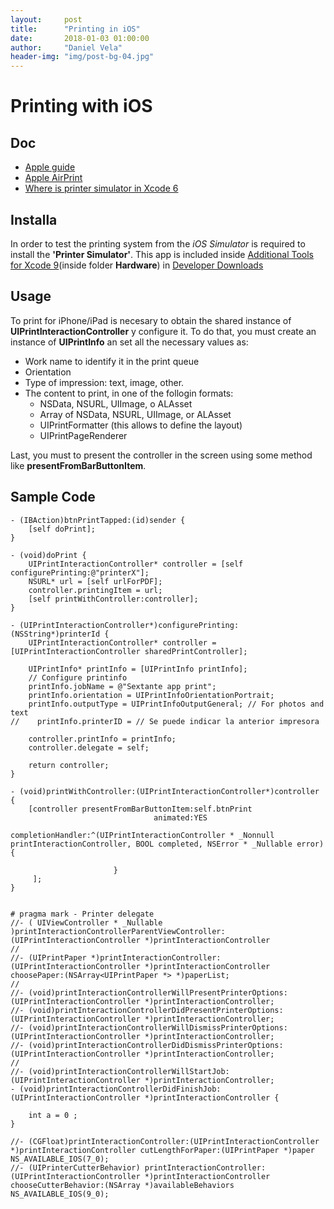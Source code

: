 ```yaml
---
layout:     post
title:      "Printing in iOS"
date:       2018-01-03 01:00:00
author:     "Daniel Vela"
header-img: "img/post-bg-04.jpg"
---
```



# Printing with iOS

## Doc 

- [Apple guide](https://developer.apple.com/library/content/documentation/2DDrawing/Conceptual/DrawingPrintingiOS/Printing/Printing.html)
- [Apple AirPrint](https://developer.apple.com/airprint/)
- [Where is printer simulator in Xcode 6](https://stackoverflow.com/questions/26030702/where-is-printer-simulator-in-xcode-6)

## Installa

In order to test the printing system from the *iOS Simulator* is required to install the **'Printer Simulator'**. This app is included inside [Additional Tools for Xcode 9](https://download.developer.apple.com/Developer_Tools/Additional_Tools_for_Xcode_9/Additional_Tools_for_Xcode_9.dmg)(inside folder **Hardware**) in [Developer Downloads](https://developer.apple.com/download/)

## Usage

To print for iPhone/iPad is necesary to obtain the shared instance of **UIPrintInteractionController** y configure it. 
To do that, you must create an instance of **UIPrintInfo** an set all the necessary values as:

- Work name to identify it in the print queue
- Orientation
- Type of impression: text, image, other.
- The content to print, in one of the follogin formats:
	- NSData, NSURL, UIImage, o ALAsset 
	- Array of NSData, NSURL, UIImage, or ALAsset 
	- UIPrintFormatter (this allows to define the layout)
	- UIPrintPageRenderer 
	

Last, you must to present the controller in the screen using some method like **presentFromBarButtonItem**.

## Sample Code


	- (IBAction)btnPrintTapped:(id)sender {
	    [self doPrint];
	}
	
	- (void)doPrint {
	    UIPrintInteractionController* controller = [self configurePrinting:@"printerX"];
	    NSURL* url = [self urlForPDF];
	    controller.printingItem = url;
	    [self printWithController:controller];
	}
	
	- (UIPrintInteractionController*)configurePrinting:(NSString*)printerId {
	    UIPrintInteractionController* controller = [UIPrintInteractionController sharedPrintController];
		
	    UIPrintInfo* printInfo = [UIPrintInfo printInfo];
	    // Configure printinfo
	    printInfo.jobName = @"Sextante app print";
	    printInfo.orientation = UIPrintInfoOrientationPortrait;
	    printInfo.outputType = UIPrintInfoOutputGeneral; // For photos and text
	//    printInfo.printerID = // Se puede indicar la anterior impresora
	
	    controller.printInfo = printInfo;
	    controller.delegate = self;
		
	    return controller;
	}
	
	- (void)printWithController:(UIPrintInteractionController*)controller {
	    [controller presentFromBarButtonItem:self.btnPrint
	                                animated:YES
	                       completionHandler:^(UIPrintInteractionController * _Nonnull printInteractionController, BOOL completed, NSError * _Nullable error) {
							   
	                       }
	     ];
	}
	
	
	# pragma mark - Printer delegate
	//- ( UIViewController * _Nullable )printInteractionControllerParentViewController:(UIPrintInteractionController *)printInteractionController
	//
	//- (UIPrintPaper *)printInteractionController:(UIPrintInteractionController *)printInteractionController choosePaper:(NSArray<UIPrintPaper *> *)paperList;
	//
	//- (void)printInteractionControllerWillPresentPrinterOptions:(UIPrintInteractionController *)printInteractionController;
	//- (void)printInteractionControllerDidPresentPrinterOptions:(UIPrintInteractionController *)printInteractionController;
	//- (void)printInteractionControllerWillDismissPrinterOptions:(UIPrintInteractionController *)printInteractionController;
	//- (void)printInteractionControllerDidDismissPrinterOptions:(UIPrintInteractionController *)printInteractionController;
	//
	//- (void)printInteractionControllerWillStartJob:(UIPrintInteractionController *)printInteractionController;
	- (void)printInteractionControllerDidFinishJob:(UIPrintInteractionController *)printInteractionController {
		
	    int a = 0 ;
	}
	
	//- (CGFloat)printInteractionController:(UIPrintInteractionController *)printInteractionController cutLengthForPaper:(UIPrintPaper *)paper NS_AVAILABLE_IOS(7_0);
	//- (UIPrinterCutterBehavior) printInteractionController:(UIPrintInteractionController *)printInteractionController chooseCutterBehavior:(NSArray *)availableBehaviors NS_AVAILABLE_IOS(9_0);
